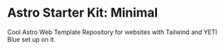 # Astro Starter Kit: Minimal

Cool Astro Web Template Repository for websites with Tailwind and YETI Blue set up on it.